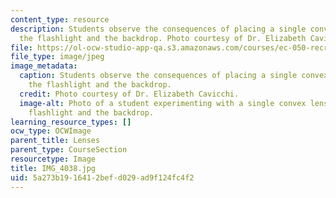 ```yaml
---
content_type: resource
description: Students observe the consequences of placing a single convex lens between
  the flashlight and the backdrop. Photo courtesy of Dr. Elizabeth Cavicchi.
file: https://ol-ocw-studio-app-qa.s3.amazonaws.com/courses/ec-050-recreate-experiments-from-history-inform-the-future-from-the-past-galileo-january-iap-2010/5a273b1916412befd029ad9f124fc4f2_IMG_4038.jpg
file_type: image/jpeg
image_metadata:
  caption: Students observe the consequences of placing a single convex lens between
    the flashlight and the backdrop.
  credit: Photo courtesy of Dr. Elizabeth Cavicchi.
  image-alt: Photo of a student experimenting with a single convex lens between a
    flashlight and the backdrop.
learning_resource_types: []
ocw_type: OCWImage
parent_title: Lenses
parent_type: CourseSection
resourcetype: Image
title: IMG_4038.jpg
uid: 5a273b19-1641-2bef-d029-ad9f124fc4f2
---
```


